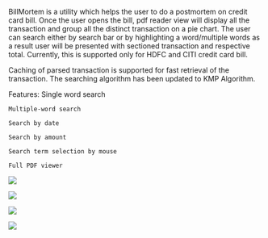 BillMortem is a utility which helps the user to do a postmortem on credit card bill. Once the user opens the bill, pdf reader view will display all the transaction and group all the distinct transaction on a pie chart. The user can search either by search bar or by highlighting a word/multiple words as a result user will be presented with sectioned transaction and respective total.
Currently, this is supported only for HDFC and CITI credit card bill.

Caching of parsed transaction is supported for fast retrieval of the transaction. The searching algorithm has been updated to KMP Algorithm.

Features:
    Single word search

    Multiple-word search

    Search by date

    Search by amount

    Search term selection by mouse

    Full PDF viewer

![](https://github.com/pradeepxpankaj/BillMortem/blob/master/src/main/res/1.png)

![](https://github.com/pradeepxpankaj/BillMortem/blob/master/src/main/res/2.png)

![](https://github.com/pradeepxpankaj/BillMortem/blob/master/src/main/res/3.png)

![](https://github.com/pradeepxpankaj/BillMortem/blob/master/src/main/res/4.png)


